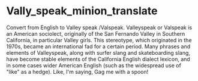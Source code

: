 # Vally_speak_minion_translate
Convert from English to Valley speak /Valspeak. Valleyspeak or Valspeak is an American sociolect, originally of the San Fernando Valley in Southern California, in particular Valley girls. This stereotype, which originated in the 1970s, became an international fad for a certain period. Many phrases and elements of Valleyspeak, along with surfer slang and skateboarding slang, have become stable elements of the California English dialect lexicon, and in some cases wider American English (such as the widespread use of "like" as a hedge). Like, I'm saying, Gag me with a spoon!
